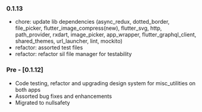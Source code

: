 ### 0.1.13

- chore: update lib dependencies (async_redux, dotted_border, file_picker, flutter_image_compress(new), flutter_svg, http, path_provider, rxdart, image_picker, app_wrapper, flutter_graphql_client, shared_themes, url_launcher, lint, mockito)
- refactor: assorted test files
- refactor: refactor sil file manager for testability

### Pre - [0.1.12] 

- Code testing, refactor and upgrading design system for misc_utilities on both apps
- Assorted bug fixes and enhancements
- Migrated to nullsafety
